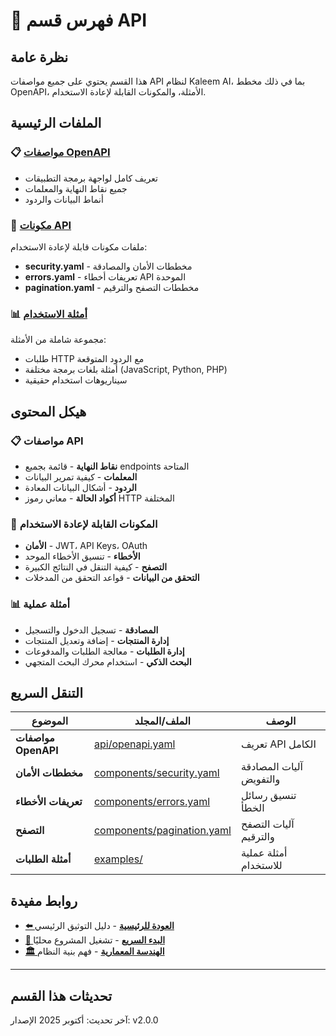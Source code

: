 # 🔌 فهرس قسم API

## نظرة عامة
هذا القسم يحتوي على جميع مواصفات API لنظام Kaleem AI، بما في ذلك مخطط OpenAPI، الأمثلة، والمكونات القابلة لإعادة الاستخدام.

## الملفات الرئيسية

### 📋 [مواصفات OpenAPI](./api/openapi.yaml)
- تعريف كامل لواجهة برمجة التطبيقات
- جميع نقاط النهاية والمعلمات
- أنماط البيانات والردود

### 🔧 [مكونات API](./components/)
ملفات مكونات قابلة لإعادة الاستخدام:
- **security.yaml** - مخططات الأمان والمصادقة
- **errors.yaml** - تعريفات أخطاء API الموحدة
- **pagination.yaml** - مخططات التصفح والترقيم

### 📊 [أمثلة الاستخدام](./examples/)
مجموعة شاملة من الأمثلة:
- طلبات HTTP مع الردود المتوقعة
- أمثلة بلغات برمجة مختلفة (JavaScript, Python, PHP)
- سيناريوهات استخدام حقيقية

## هيكل المحتوى

### 📋 مواصفات API
- **نقاط النهاية** - قائمة بجميع endpoints المتاحة
- **المعلمات** - كيفية تمرير البيانات
- **الردود** - أشكال البيانات المعادة
- **أكواد الحالة** - معاني رموز HTTP المختلفة

### 🔧 المكونات القابلة لإعادة الاستخدام
- **الأمان** - JWT، API Keys، OAuth
- **الأخطاء** - تنسيق الأخطاء الموحد
- **التصفح** - كيفية التنقل في النتائج الكبيرة
- **التحقق من البيانات** - قواعد التحقق من المدخلات

### 📊 أمثلة عملية
- **المصادقة** - تسجيل الدخول والتسجيل
- **إدارة المنتجات** - إضافة وتعديل المنتجات
- **إدارة الطلبات** - معالجة الطلبات والمدفوعات
- **البحث الذكي** - استخدام محرك البحث المتجهي

## التنقل السريع

| الموضوع | الملف/المجلد | الوصف |
|----------|-------------|---------|
| **مواصفات OpenAPI** | [api/openapi.yaml](./api/openapi.yaml) | تعريف API الكامل |
| **مخططات الأمان** | [components/security.yaml](./components/security.yaml) | آليات المصادقة والتفويض |
| **تعريفات الأخطاء** | [components/errors.yaml](./components/errors.yaml) | تنسيق رسائل الخطأ |
| **التصفح** | [components/pagination.yaml](./components/pagination.yaml) | آليات التصفح والترقيم |
| **أمثلة الطلبات** | [examples/](./examples/) | أمثلة عملية للاستخدام |

## روابط مفيدة

- **[⬅️ العودة للرئيسية](../README.md)** - دليل التوثيق الرئيسي
- **[🚀 البدء السريع](../01-quick-start/)** - تشغيل المشروع محليًا
- **[🏛️ الهندسة المعمارية](../2-architecture/)** - فهم بنية النظام

---

## تحديثات هذا القسم

آخر تحديث: أكتوبر 2025
الإصدار: v2.0.0
